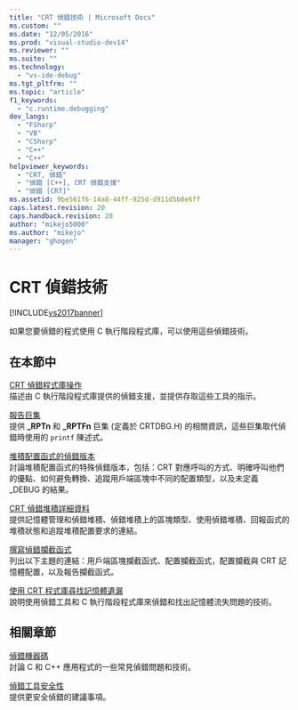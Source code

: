 ```yaml
---
title: "CRT 偵錯技術 | Microsoft Docs"
ms.custom: ""
ms.date: "12/05/2016"
ms.prod: "visual-studio-dev14"
ms.reviewer: ""
ms.suite: ""
ms.technology: 
  - "vs-ide-debug"
ms.tgt_pltfrm: ""
ms.topic: "article"
f1_keywords: 
  - "c.runtime.debugging"
dev_langs: 
  - "FSharp"
  - "VB"
  - "CSharp"
  - "C++"
  - "C++"
helpviewer_keywords: 
  - "CRT, 偵錯"
  - "偵錯 [C++], CRT 偵錯支援"
  - "偵錯 [CRT]"
ms.assetid: 9be561f6-14a8-44ff-925d-d911d5b8e6ff
caps.latest.revision: 20
caps.handback.revision: 20
author: "mikejo5000"
ms.author: "mikejo"
manager: "ghogen"
---
```

# CRT 偵錯技術
[!INCLUDE[vs2017banner](../code-quality/includes/vs2017banner.md)]

如果您要偵錯的程式使用 C 執行階段程式庫，可以使用這些偵錯技術。  
  
## 在本節中  
 [CRT 偵錯程式庫操作](../debugger/crt-debug-library-use.md)  
 描述由 C 執行階段程式庫提供的偵錯支援，並提供存取這些工具的指示。  
  
 [報告巨集](../debugger/macros-for-reporting.md)  
 提供 **\_RPTn** 和 **\_RPTFn** 巨集 \(定義於 CRTDBG.H\) 的相關資訊，這些巨集取代偵錯時使用的 `printf` 陳述式。  
  
 [堆積配置函式的偵錯版本](../debugger/debug-versions-of-heap-allocation-functions.md)  
 討論堆積配置函式的特殊偵錯版本，包括：CRT 對應呼叫的方式、明確呼叫他們的優點、如何避免轉換、追蹤用戶端區塊中不同的配置類型，以及未定義 \_DEBUG 的結果。  
  
 [CRT 偵錯堆積詳細資料](../debugger/crt-debug-heap-details.md)  
 提供記憶體管理和偵錯堆積、偵錯堆積上的區塊類型、使用偵錯堆積、回報函式的堆積狀態和追蹤堆積配置要求的連結。  
  
 [撰寫偵錯攔截函式](../debugger/debug-hook-function-writing.md)  
 列出以下主題的連結：用戶端區塊攔截函式、配置攔截函式，配置攔截與 CRT 記憶體配置，以及報告攔截函式。  
  
 [使用 CRT 程式庫尋找記憶體遺漏](../debugger/finding-memory-leaks-using-the-crt-library.md)  
 說明使用偵錯工具和 C 執行階段程式庫來偵錯和找出記憶體流失問題的技術。  
  
## 相關章節  
 [偵錯機器碼](../debugger/debugging-native-code.md)  
 討論 C 和 C\+\+ 應用程式的一些常見偵錯問題和技術。  
  
 [偵錯工具安全性](../debugger/debugger-security.md)  
 提供更安全偵錯的建議事項。